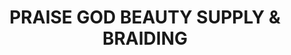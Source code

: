 ---
title: "PRAISE GOD BEAUTY SUPPLY & BRAIDING"
url: /fredericksburg/praise-god-beauty-supply-and-braiding/
shop: hairdresser supply
---